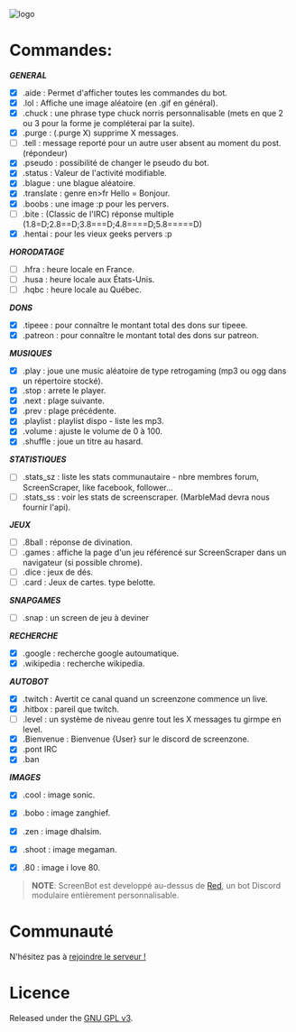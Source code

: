 ![logo](http://www.screenzone.fr/github/screenbot4discord/logo.jpg "logo")


# Commandes:

***GENERAL***  
- [x] .aide : Permet d'afficher toutes les commandes du bot.   
- [x] .lol : Affiche une image aléatoire (en .gif en général).  
- [x] .chuck : une phrase type chuck norris personnalisable (mets en que 2 ou 3 pour la forme je compléterai par la suite).  
- [x] .purge : (.purge X) supprime X messages.  
- [ ] .tell : message reporté pour un autre user absent au moment du post.(répondeur)  
- [x] .pseudo : possibilité de changer le pseudo du bot.  
- [x] .status : Valeur de l'activité modifiable.    
- [x] .blague : une blague aléatoire.  
- [x] .translate : genre en>fr Hello = Bonjour.  
- [x] .boobs : une image :p pour les pervers.
- [ ] .bite : (Classic de l'IRC) réponse multiple (1.8=D;2.8==D;3.8===D;4.8====D;5.8=====D)  
- [x] .hentai : pour les vieux geeks pervers :p  

***HORODATAGE***  
- [ ] .hfra : heure locale en France.  
- [ ] .husa : heure locale aux États-Unis.  
- [ ] .hqbc : heure locale au Québec.  

***DONS***  
- [x] .tipeee : pour connaître le montant total des dons sur tipeee.  
- [x] .patreon : pour connaître le montant total des dons sur patreon.  

***MUSIQUES***  
- [x] .play : joue une music aléatoire de type retrogaming (mp3 ou ogg dans un répertoire stocké).  
- [x] .stop : arrete le player.  
- [x] .next : plage suivante.  
- [x] .prev : plage précédente.  
- [x] .playlist : playlist dispo - liste les mp3.  
- [x] .volume : ajuste le volume de 0 à 100.  
- [x] .shuffle : joue un titre au hasard.  

***STATISTIQUES***  
- [ ] .stats_sz : liste les stats communautaire - nbre membres forum, ScreenScraper, like facebook, follower...  
- [ ] .stats_ss : voir les stats de screenscraper. (MarbleMad devra nous fournir l'api).  

***JEUX***  
- [ ] .8ball : réponse de divination.   
- [ ] .games : affiche la page d'un jeu référencé sur ScreenScraper dans un navigateur (si possible chrome).  
- [ ] .dice : jeux de dés.  
- [ ] .card : Jeux de cartes. type belotte.

***SNAPGAMES***  
- [ ] .snap : un screen de jeu à deviner

***RECHERCHE***  
- [x] .google : recherche google autoumatique.  
- [x] .wikipedia : recherche wikipedia.  

***AUTOBOT***  
- [x] .twitch : Avertit ce canal quand un screenzone commence un live.  
- [x] .hitbox : pareil que twitch.  
- [ ] .level : un système de niveau genre tout les X messages tu girmpe en level.  
- [x] .Bienvenue : Bienvenue {User} sur le discord de screenzone.  
- [x] .pont IRC  
- [x] .ban

***IMAGES***  
- [x] .cool : image sonic.  
- [x] .bobo : image zanghief.
- [x] .zen : image dhalsim.  
- [x] .shoot : image megaman.  
- [x] .80 : image i love 80.

		
> **NOTE**: ScreenBot est developpé au-dessus de [Red](https://twentysix26.github.io/Red-Docs/), un bot Discord modulaire entièrement personnalisable.

# Communauté

N'hésitez pas à [rejoindre le serveur !](https://discordapp.com/channels/91280005803278336)

# Licence

Released under the [GNU GPL v3](LICENSE).